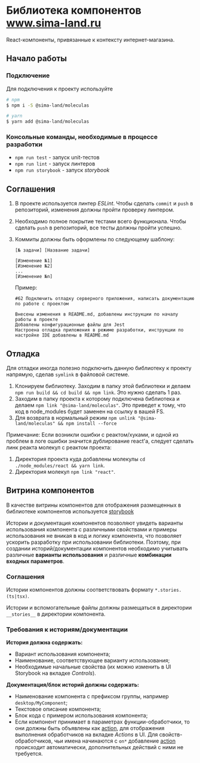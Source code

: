# Библиотека компонентов www.sima-land.ru

React-компоненты, привязанные к контексту интернет-магазина.

## Начало работы

### Подключение

Для подключения к проекту используйте

```bash
# npm
$ npm i -S @sima-land/moleculas

# yarn
$ yarn add @sima-land/moleculas
```

### Консольные команды, необходимые в процессе разработки

- `npm run test` - запуск unit-тестов
- `npm run lint` - запуск линтеров
- `npm run storybook` - запуск _storybook_

## Соглашения

1. В проекте используется линтер _ESLint_. Чтобы сделать `commit` и `push` в репозиторий, изменения должны пройти проверку линтером.
1. Необходимо полное покрытие тестами всего функционала. Чтобы сделать `push` в репозиторий, все тесты должны пройти успешно.
1. Коммиты должны быть оформлены по следующему шаблону:

   ```
   [№ задачи] [Название задачи]

   [Изменение №1]
   [Изменение №2]
   ...
   [Изменение №n]
   ```

   Пример:

   ```
   #62 Подключить отладку серверного приложения, написать документацию по работе с проектом

   Внесены изменения в README.md, добавлены инструкции по началу работы в проекте
   Добавлены конфигурационные файлы для Jest
   Настроена отладка приложения в режиме разработки, инструкции по настройке IDE добавлены в README.md
   ```

## Отладка

Для отладки иногда полезно подключить данную библиотеку к проекту напрямую, сделав `symlink` в файловой системе.

1. Клонируем библиотеку. Заходим в папку этой библиотеки и делаем `npm run build && cd build && npm link`. Это нужно сделать 1 раз.
2. Заходим в папку проекта к которому подключена библиотека и делаем `npm link "@sima-land/moleculas"`. Это
   приведет к тому, что код в node_modules будет заменен на ссылку в вашей FS.
3. Для возврата в нормальный режим `npm unlink "@sima-land/moleculas" && npm install --force`

Примечание: Если возникли ошибки с реактом/хуками, и одной из проблем в логе ошибки значится дублирование react'a,
следует сделать линк реакта молекул с реактом проекта:

1. Директория проекта куда добавлены молекулы `cd ./node_modules/react && yarn link`.
2. Директория молекул `npm link "react"`.

## Витрина компонентов

В качестве витрины компонентов для отображения размещенных в библиотеке компонентов используется [storybook](https://storybook.js.org/)

Истории и документация компонентов позволяют увидеть варианты использования компонента с различными свойствами и примеры использования не вникая в код и логику компонента, что позволяет ускорить разработку при использовании библиотеки.
Поэтому, при создании историй/документации компонентов необходимо учитывать различные **варианты использования** и различные **комбинации входных параметров**.

### Соглашения

Истории компонентов должны соответствовать формату `*.stories.(ts|tsx)`.

Истории и вспомогательные файлы должны размещаться в директории `__stories__` в директории компонента.

### Требования к историям/документации

**История должна содержать:**

- Вариант использования компонента;
- Наименование, соответствующее варианту использования;
- Необходимые начальные свойства (их можно изменить в UI Storybook на вкладке _Controls_).

**Документация/блок историй должны содержать:**

- Наименование компонента с префиксом группы, например `desktop/MyComponent`;
- Текстовое описание компонента;
- Блок кода с примером использования компонента;
- Если компонент принимает в параметрах функции-обработчики, то они должны быть объявлены как [action](https://storybook.js.org/docs/react/essentials/actions), для отображения выполнения обработчиков на вкладке _Actions_ в UI.
  Для свойств-обработчиков, чьи имена начинаются с `on*` добавление [action](https://storybook.js.org/docs/react/essentials/actions) происходит автоматически, дополнительных действий с ними не требуется.
